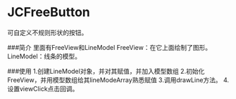 # JCFreeButton
可自定义不规则形状的按钮。

###简介
里面有FreeView和LineModel
FreeView：在它上面绘制了图形。
LineModel：线条的模型。

###使用
1.创建LineModel对象，并对其赋值，并加入模型数组
2.初始化FreeView，并用模型数组给其lineModeArray熟悉赋值
3.调用drawLine方法。
4.设置viewClick点击回调。


